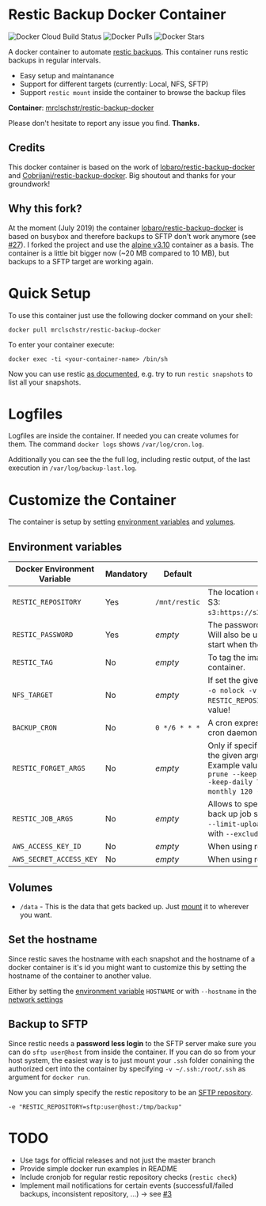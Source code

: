 # Restic Backup Docker Container

![Docker Cloud Build Status](https://img.shields.io/docker/cloud/build/mrclschstr/restic-backup-docker.svg) ![Docker Pulls](https://img.shields.io/docker/pulls/mrclschstr/restic-backup-docker.svg) ![Docker Stars](https://img.shields.io/docker/stars/mrclschstr/restic-backup-docker.svg)

A docker container to automate [restic backups](https://restic.github.io/). This container runs restic backups in regular intervals. 

* Easy setup and maintanance
* Support for different targets (currently: Local, NFS, SFTP)
* Support `restic mount` inside the container to browse the backup files

**Container**: [mrclschstr/restic-backup-docker](https://hub.docker.com/r/mrclschstr/restic-backup-docker)

Please don't hesitate to report any issue you find. **Thanks.**

## Credits

This docker container is based on the work of [lobaro/restic-backup-docker](https://github.com/lobaro/restic-backup-docker) and [Cobrijani/restic-backup-docker](https://github.com/Cobrijani/restic-backup-docker). Big shoutout and thanks for your groundwork!

## Why this fork?

At the moment (July 2019) the container [lobaro/restic-backup-docker](https://github.com/lobaro/restic-backup-docker) is based on busybox and therefore backups to SFTP don't work anymore (see [#27](https://github.com/lobaro/restic-backup-docker/issues/27)). I forked the project and use the [alpine v3.10](https://hub.docker.com/_/alpine) container as a basis. The container is a little bit bigger now (~20 MB compared to 10 MB), but backups to a SFTP target are working again.

# Quick Setup

To use this container just use the following docker command on your shell:

```
docker pull mrclschstr/restic-backup-docker
```

To enter your container execute:

```
docker exec -ti <your-container-name> /bin/sh
```

Now you can use restic [as documented](https://restic.readthedocs.io/en/stable/Manual/), e.g. try to run `restic snapshots` to list all your snapshots.

# Logfiles

Logfiles are inside the container. If needed you can create volumes for them. The command `docker logs` shows `/var/log/cron.log`.

Additionally you can see the the full log, including restic output, of the last execution in `/var/log/backup-last.log`.

# Customize the Container

The container is setup by setting [environment variables](https://docs.docker.com/engine/reference/run/#/env-environment-variables) and [volumes](https://docs.docker.com/engine/reference/run/#volume-shared-filesystems).

## Environment variables

|  Docker Environment Variable |  Mandatory |  Default      | Description                                                                                                                                                                                                                                 |
|------------------------------|------------|---------------|---------------------------------------------------------------------------------------------------------------------------------------------------------------------------------------------------------------------------------------------|
| `RESTIC_REPOSITORY`          | Yes        | `/mnt/restic` | The location of the restic repository. For S3: `s3:https://s3.amazonaws.com/BUCKET_NAME`.                                                                                                                                                   |
| `RESTIC_PASSWORD`            | Yes        | *empty*       | The password for the restic repository. Will also be used for restic init during first start when the repository is not initialized.                                                                                                        |
| `RESTIC_TAG`                 | No         | *empty*       | To tag the images created by the container.                                                                                                                                                                                                 |
| `NFS_TARGET`                 | No         | *empty*       | If set the given NFS is mounted, i.e. `mount -o nolock -v ${NFS_TARGET} /mnt/restic`. `RESTIC_REPOSITORY` must remain it's default value!                                                                                                   |
| `BACKUP_CRON`                | No         | `0 */6 * * *` | A cron expression to run the backup. Note: cron daemon uses UTC time zone.                                                                                                                                                                  |
| `RESTIC_FORGET_ARGS`         | No         | *empty*       | Only if specified `restic forget` is run with the given arguments after each backup. Example value: `-e "RESTIC_FORGET_ARGS=--prune --keep-last 10 --keep-hourly 24 --keep-daily 7 --keep-weekly 52 --keep-monthly 120 --keep-yearly 100"`. |
| `RESTIC_JOB_ARGS`            | No         | *empty*       | Allows to specify extra arguments to the back up job such as limiting bandwith with `--limit-upload` or excluding file masks with `--exclude`.                                                                                              |
| `AWS_ACCESS_KEY_ID`          | No         | *empty*       | When using restic with AWS S3 storage.                                                                                                                                                                                                      |
| `AWS_SECRET_ACCESS_KEY`      | No         | *empty*       | When using restic with AWS S3 storage.                                                                                                                                                                                                      |

## Volumes

* `/data` - This is the data that gets backed up. Just [mount](https://docs.docker.com/engine/reference/run/#volume-shared-filesystems) it to wherever you want.

## Set the hostname

Since restic saves the hostname with each snapshot and the hostname of a docker container is it's id you might want to customize this by setting the hostname of the container to another value.

Either by setting the [environment variable](https://docs.docker.com/engine/reference/run/#env-environment-variables) `HOSTNAME` or with `--hostname` in the [network settings](https://docs.docker.com/engine/reference/run/#network-settings)

## Backup to SFTP

Since restic needs a **password less login** to the SFTP server make sure you can do `sftp user@host` from inside the container. If you can do so from your host system, the easiest way is to just mount your `.ssh` folder conaining the authorized cert into the container by specifying `-v ~/.ssh:/root/.ssh` as argument for `docker run`.

Now you can simply specify the restic repository to be an [SFTP repository](https://restic.readthedocs.io/en/stable/Manual/#create-an-sftp-repository).

```
-e "RESTIC_REPOSITORY=sftp:user@host:/tmp/backup"
```

# TODO

 - Use tags for official releases and not just the master branch
 - Provide simple docker run examples in README
 - Include cronjob for regular restic repository checks (`restic check`)
 - Implement mail notifications for certain events (successfull/failed backups, inconsistent repository, ...) &#8594; see [#3](https://github.com/mrclschstr/restic-backup-docker/issues/3)
